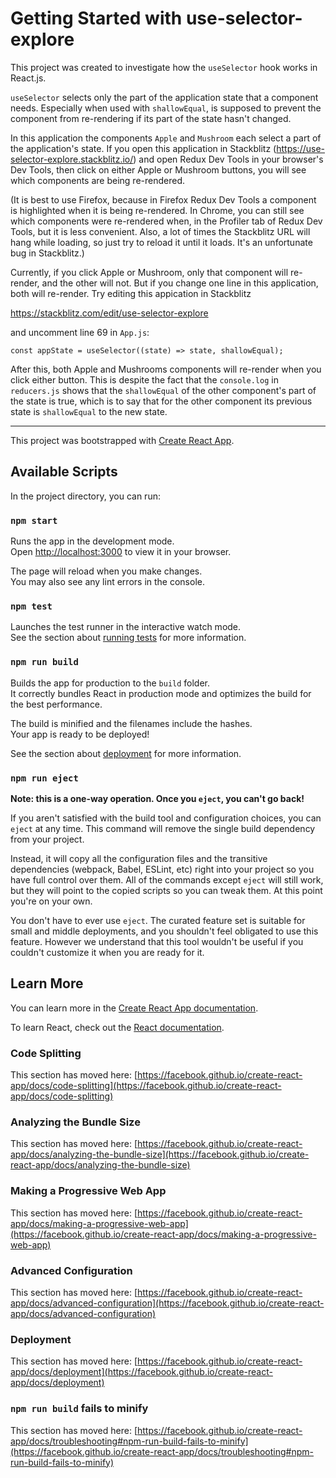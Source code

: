 # Getting Started with use-selector-explore

This project was created to investigate how the `useSelector` hook works in React.js.

`useSelector` selects only the part of the application state that a component needs. Especially when used with `shallowEqual`, is supposed to prevent the component from re-rendering if its part of the state hasn't changed.

In this application the components `Apple` and `Mushroom` each select a part of the application's state. If you open this application in Stackblitz (https://use-selector-explore.stackblitz.io/) and open Redux Dev Tools in your browser's Dev Tools, then click on either Apple or Mushroom buttons, you will see which components are being re-rendered. 

(It is best to use Firefox, because in Firefox Redux Dev Tools a component is highlighted when it is being re-rendered. In Chrome, you can still see which components were re-rendered when, in the Profiler tab of Redux Dev Tools, but it is less convenient. Also, a lot of times the Stackblitz URL will hang while loading, so just try to reload it until it loads. It's an unfortunate bug in Stackblitz.)


Currently, if you click Apple or Mushroom, only that component will re-render, and the other will not. But if you change one line in this application, both will re-render. Try editing this appication in Stackblitz

https://stackblitz.com/edit/use-selector-explore

and uncomment line 69 in `App.js`:

```const appState = useSelector((state) => state, shallowEqual);```

After this, both Apple and Mushrooms components will re-render when you click either button. This is despite the fact that the `console.log` in `reducers.js` shows that the `shallowEqual` of the other component's part of the state is true, which is to say that for the other component its previous state is `shallowEqual` to the new state.


---

This project was bootstrapped with [Create React App](https://github.com/facebook/create-react-app).

## Available Scripts

In the project directory, you can run:

### `npm start`

Runs the app in the development mode.\
Open [http://localhost:3000](http://localhost:3000) to view it in your browser.

The page will reload when you make changes.\
You may also see any lint errors in the console.

### `npm test`

Launches the test runner in the interactive watch mode.\
See the section about [running tests](https://facebook.github.io/create-react-app/docs/running-tests) for more information.

### `npm run build`

Builds the app for production to the `build` folder.\
It correctly bundles React in production mode and optimizes the build for the best performance.

The build is minified and the filenames include the hashes.\
Your app is ready to be deployed!

See the section about [deployment](https://facebook.github.io/create-react-app/docs/deployment) for more information.

### `npm run eject`

**Note: this is a one-way operation. Once you `eject`, you can't go back!**

If you aren't satisfied with the build tool and configuration choices, you can `eject` at any time. This command will remove the single build dependency from your project.

Instead, it will copy all the configuration files and the transitive dependencies (webpack, Babel, ESLint, etc) right into your project so you have full control over them. All of the commands except `eject` will still work, but they will point to the copied scripts so you can tweak them. At this point you're on your own.

You don't have to ever use `eject`. The curated feature set is suitable for small and middle deployments, and you shouldn't feel obligated to use this feature. However we understand that this tool wouldn't be useful if you couldn't customize it when you are ready for it.

## Learn More

You can learn more in the [Create React App documentation](https://facebook.github.io/create-react-app/docs/getting-started).

To learn React, check out the [React documentation](https://reactjs.org/).

### Code Splitting

This section has moved here: [https://facebook.github.io/create-react-app/docs/code-splitting](https://facebook.github.io/create-react-app/docs/code-splitting)

### Analyzing the Bundle Size

This section has moved here: [https://facebook.github.io/create-react-app/docs/analyzing-the-bundle-size](https://facebook.github.io/create-react-app/docs/analyzing-the-bundle-size)

### Making a Progressive Web App

This section has moved here: [https://facebook.github.io/create-react-app/docs/making-a-progressive-web-app](https://facebook.github.io/create-react-app/docs/making-a-progressive-web-app)

### Advanced Configuration

This section has moved here: [https://facebook.github.io/create-react-app/docs/advanced-configuration](https://facebook.github.io/create-react-app/docs/advanced-configuration)

### Deployment

This section has moved here: [https://facebook.github.io/create-react-app/docs/deployment](https://facebook.github.io/create-react-app/docs/deployment)

### `npm run build` fails to minify

This section has moved here: [https://facebook.github.io/create-react-app/docs/troubleshooting#npm-run-build-fails-to-minify](https://facebook.github.io/create-react-app/docs/troubleshooting#npm-run-build-fails-to-minify)
